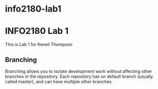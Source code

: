 # info2180-lab1
# INFO2180 Lab 1

This is Lab 1 for Keneil Thompson

## Branching

Branching allows you to isolate development work without
affecting other branches in the repository. Each repository
has on default branch (usually called master), and can have 
multiple other branches.
